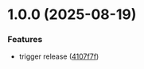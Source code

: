 # 1.0.0 (2025-08-19)


### Features

* trigger release ([4107f7f](https://github.com/SourceRegistry/node-ovsdb/commit/4107f7f693b6f5a972fcb567d5ffb6796879b01f))
